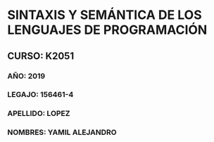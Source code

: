# SINTAXIS Y SEMÁNTICA DE LOS LENGUAJES DE PROGRAMACIÓN

## CURSO: K2051

### AÑO: 2019	

### LEGAJO: 156461-4

### APELLIDO: LOPEZ

### NOMBRES: YAMIL ALEJANDRO 
